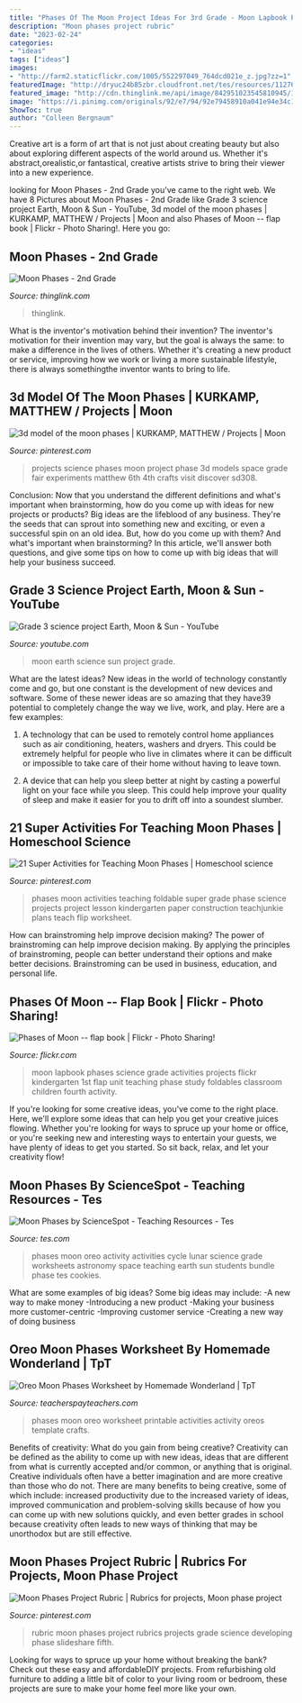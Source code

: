 ```yaml
---
title: "Phases Of The Moon Project Ideas For 3rd Grade - Moon Lapbook Phases Science Grade Activities Projects Flickr Kindergarten 1st Flap Unit Teaching Phase Study Foldables Classroom Children Fourth Activity"
description: "Moon phases project rubric"
date: "2023-02-24"
categories:
- "ideas"
tags: ["ideas"]
images:
- "http://farm2.staticflickr.com/1005/552297049_764dcd021e_z.jpg?zz=1"
featuredImage: "http://dryuc24b85zbr.cloudfront.net/tes/resources/11276007/image?width=500&amp;height=500&amp;version=1493911533814"
featured_image: "http://cdn.thinglink.me/api/image/842951023545810945/1240/10/scaletowidth"
image: "https://i.pinimg.com/originals/92/e7/94/92e79458910a041e94e34c1d792cb107.jpg"
ShowToc: true
author: "Colleen Bergnaum"
---
```



Creative art is a form of art that is not just about creating beauty but also about exploring different aspects of the world around us. Whether it's abstract,orealistic,or fantastical, creative artists strive to bring their viewer into a new experience.

	

		
looking for Moon Phases - 2nd Grade you've came to the right web. We have 8 Pictures about Moon Phases - 2nd Grade like Grade 3 science project Earth, Moon &amp; Sun - YouTube, 3d model of the moon phases | KURKAMP, MATTHEW / Projects | Moon and also Phases of Moon -- flap book | Flickr - Photo Sharing!. Here you go:
		
    
## Moon Phases - 2nd Grade

<img loading=lazy src="http://cdn.thinglink.me/api/image/842951023545810945/1240/10/scaletowidth" onerror="this.onerror=null;this.src='https://tse4.mm.bing.net/th?id=OIP.K7KbNIr5lf1s1SIEROgbewHaE-&amp;pid=15.1';" alt="Moon Phases - 2nd Grade">

_Source: thinglink.com_

>thinglink. 

	

What is the inventor's motivation behind their invention?
The inventor's motivation for their invention may vary, but the goal is always the same: to make a difference in the lives of others. Whether it's creating a new product or service, improving how we work or living a more sustainable lifestyle, there is always somethingthe inventor wants to bring to life.

    
## 3d Model Of The Moon Phases | KURKAMP, MATTHEW / Projects | Moon

<img loading=lazy src="https://i.pinimg.com/736x/2a/63/26/2a6326659a6d018d04b05f05a161c185.jpg" onerror="this.onerror=null;this.src='https://tse4.mm.bing.net/th?id=OIP.7XaKGP2ZQTTR7qOWCZ1I0QHaFj&amp;pid=15.1';" alt="3d model of the moon phases | KURKAMP, MATTHEW / Projects | Moon">

_Source: pinterest.com_

>projects science phases moon project phase 3d models space grade fair experiments matthew 6th 4th crafts visit discover sd308. 

	

Conclusion: Now that you understand the different definitions and what's important when brainstorming, how do you come up with ideas for new projects or products?
Big ideas are the lifeblood of any business. They're the seeds that can sprout into something new and exciting, or even a successful spin on an old idea. But, how do you come up with them? And what's important when brainstorming? In this article, we'll answer both questions, and give some tips on how to come up with big ideas that will help your business succeed.

    
## Grade 3 Science Project Earth, Moon &amp; Sun - YouTube

<img loading=lazy src="https://i.ytimg.com/vi/XzCqPXsJHqY/maxresdefault.jpg" onerror="this.onerror=null;this.src='https://tse4.mm.bing.net/th?id=OIP.RwYUs9o8Bxizrb7h7cw-OAHaEK&amp;pid=15.1';" alt="Grade 3 science project Earth, Moon &amp; Sun - YouTube">

_Source: youtube.com_

>moon earth science sun project grade. 

	

What are the latest ideas?
New ideas in the world of technology constantly come and go, but one constant is the development of new devices and software. Some of these newer ideas are so amazing that they have39 potential to completely change the way we live, work, and play. Here are a few examples:
1. A technology that can be used to remotely control home appliances such as air conditioning, heaters, washers and dryers. This could be extremely helpful for people who live in climates where it can be difficult or impossible to take care of their home without having to leave town.

2. A device that can help you sleep better at night by casting a powerful light on your face while you sleep. This could help improve your quality of sleep and make it easier for you to drift off into a soundest slumber.


    
## 21 Super Activities For Teaching Moon Phases | Homeschool Science

<img loading=lazy src="https://i.pinimg.com/originals/11/d2/76/11d2765d2e7080474b4c4c8fcab1ba95.jpg" onerror="this.onerror=null;this.src='https://tse1.mm.bing.net/th?id=OIP.18rOaabdVi-6HDjbVvAZeQHaOs&amp;pid=15.1';" alt="21 Super Activities for Teaching Moon Phases | Homeschool science">

_Source: pinterest.com_

>phases moon activities teaching foldable super grade phase science projects project lesson kindergarten paper construction teachjunkie plans teach flip worksheet. 

	

How can brainstroming help improve decision making?
The power of brainstroming can help improve decision making. By applying the principles of brainstroming, people can better understand their options and make better decisions. Brainstroming can be used in business, education, and personal life.

    
## Phases Of Moon -- Flap Book | Flickr - Photo Sharing!

<img loading=lazy src="http://farm2.staticflickr.com/1005/552297049_764dcd021e_z.jpg?zz=1" onerror="this.onerror=null;this.src='https://tse3.mm.bing.net/th?id=OIP.zYOP5Xj-qFO94cHVZa9vJAHaFj&amp;pid=15.1';" alt="Phases of Moon -- flap book | Flickr - Photo Sharing!">

_Source: flickr.com_

>moon lapbook phases science grade activities projects flickr kindergarten 1st flap unit teaching phase study foldables classroom children fourth activity. 

	

If you're looking for some creative ideas, you've come to the right place. Here, we'll explore some ideas that can help you get your creative juices flowing. Whether you're looking for ways to spruce up your home or office, or you're seeking new and interesting ways to entertain your guests, we have plenty of ideas to get you started. So sit back, relax, and let your creativity flow!

    
## Moon Phases By ScienceSpot - Teaching Resources - Tes

<img loading=lazy src="http://dryuc24b85zbr.cloudfront.net/tes/resources/11276007/image?width=500&amp;height=500&amp;version=1493911533814" onerror="this.onerror=null;this.src='https://tse3.mm.bing.net/th?id=OIP.sUvUOGskk0h3Yn2zMnVhGQHaIt&amp;pid=15.1';" alt="Moon Phases by ScienceSpot - Teaching Resources - Tes">

_Source: tes.com_

>phases moon oreo activity activities cycle lunar science grade worksheets astronomy space teaching earth sun students bundle phase tes cookies. 

	

What are some examples of big ideas?
Some big ideas may include: 
-A new way to make money 
-Introducing a new product 
-Making your business more customer-centric 
-Improving customer service 
-Creating a new way of doing business

    
## Oreo Moon Phases Worksheet By Homemade Wonderland | TpT

<img loading=lazy src="https://ecdn.teacherspayteachers.com/thumbitem/Oreo-Moon-Phases-Worksheet-4609559-1559663218/original-4609559-1.jpg" onerror="this.onerror=null;this.src='https://tse2.mm.bing.net/th?id=OIP.w-QtTXHf6CSLYndOTvI6AgAAAA&amp;pid=15.1';" alt="Oreo Moon Phases Worksheet by Homemade Wonderland | TpT">

_Source: teacherspayteachers.com_

>phases moon oreo worksheet printable activities activity oreos template crafts. 

	

Benefits of creativity: What do you gain from being creative?
Creativity can be defined as the ability to come up with new ideas, ideas that are different from what is currently accepted and/or common, or anything that is original. Creative individuals often have a better imagination and are more creative than those who do not. There are many benefits to being creative, some of which include: increased productivity due to the increased variety of ideas, improved communication and problem-solving skills because of how you can come up with new solutions quickly, and even better grades in school because creativity often leads to new ways of thinking that may be unorthodox but are still effective.

    
## Moon Phases Project Rubric | Rubrics For Projects, Moon Phase Project

<img loading=lazy src="https://i.pinimg.com/originals/92/e7/94/92e79458910a041e94e34c1d792cb107.jpg" onerror="this.onerror=null;this.src='https://tse4.mm.bing.net/th?id=OIP.quClWinjEtR7yUsEO7APUQHaJl&amp;pid=15.1';" alt="Moon Phases Project Rubric | Rubrics for projects, Moon phase project">

_Source: pinterest.com_

>rubric moon phases project rubrics projects grade science developing phase slideshare fifth. 

	

Looking for ways to spruce up your home without breaking the bank? Check out these easy and affordableDIY projects. From refurbishing old furniture to adding a little bit of color to your living room or bedroom, these projects are sure to make your home feel more like your own.

